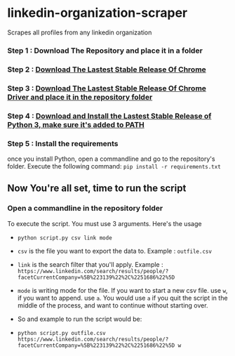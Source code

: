 # linkedin-organization-scraper
Scrapes all profiles from any linkedin organization

### Step 1 : Download The Repository and place it in a folder
### Step 2 : [Download The Lastest Stable Release Of Chrome](https://www.google.com/chrome/)
### Step 3 : [Download The Lastest Stable Release Of Chrome Driver and place it in the repository folder](https://sites.google.com/a/chromium.org/chromedriver/)
### Step 4 : [Download and Install the Lastest Stable Release of Python 3, make sure it's added to PATH](https://www.python.org/downloads/)
### Step 5 : Install the requirements
once you install Python, open a commandline and go to the repository's folder. Execute the following command:
`pip install -r requirements.txt`

## Now You're all set, time to run the script

### Open a commandline in the repository folder
To execute the script. You must use 3 arguments. Here's the usage
- `python script.py csv link mode`
- `csv` is the file you want to export the data to. Example : `outfile.csv`
- `link` is the search filter that you'll apply. Example : `https://www.linkedin.com/search/results/people/?facetCurrentCompany=%5B%223139%22%2C%2251686%22%5D`
- `mode` is writing mode for the file. If you want to start a new csv file. use `w`, if you want to append. use `a`. You would use `a` if you quit the script in the middle of the process, and want to continue without starting over.

- So and example to run the script would be:
- `python script.py outfile.csv https://www.linkedin.com/search/results/people/?facetCurrentCompany=%5B%223139%22%2C%2251686%22%5D w`

